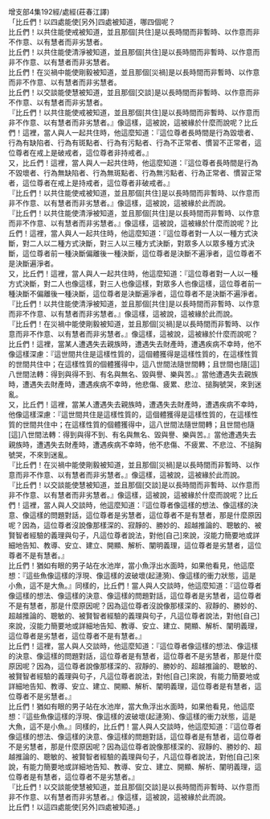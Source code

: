 增支部4集192經/處經(莊春江譯)  
「比丘們！以四處能使[另外]四處被知道，哪四個呢？  
比丘們！以共住能使戒被知道，並且那個[共住]是以長時間而非暫時、以作意而非不作意、以有慧者而非劣慧者。  
比丘們！以共住能使清淨被知道，並且那個[共住]是以長時間而非暫時、以作意而非不作意、以有慧者而非劣慧者。  
比丘們！在災禍中能使剛毅被知道，並且那個[災禍]是以長時間而非暫時、以作意而非不作意、以有慧者而非劣慧者。  
比丘們！以交談能使慧被知道，並且那個[交談]是以長時間而非暫時、以作意而非不作意、以有慧者而非劣慧者。  
『比丘們！以共住能使戒被知道，並且那個[共住]是以長時間而非暫時、以作意而非不作意、以有慧者而非劣慧者。』像這樣，這被說，這被緣於什麼而說呢？比丘們！這裡，當人與人一起共住時，他這麼知道：『這位尊者長時間是行為毀壞者、行為有缺陷者、行為有斑點者、行為有污點者、行為不正常者、慣習不正常者，這位尊者在戒上是破戒者，這位尊者非持戒者。』  
又，比丘們！這裡，當人與人一起共住時，他這麼知道：『這位尊者長時間是行為不毀壞者、行為無缺陷者、行為無斑點者、行為無污點者、行為正常者、慣習正常者，這位尊者在戒上是持戒者，這位尊者非破戒者。』  
『比丘們！以共住能使戒被知道，並且那個[共住]是以長時間而非暫時、以作意而非不作意、以有慧者而非劣慧者。』像這樣，這被說，這被緣於此而說。  
『比丘們！以共住能使清淨被知道，並且那個[共住]是以長時間而非暫時、以作意而非不作意、以有慧者而非劣慧者。』像這樣，這被說，這被緣於什麼而說呢？比丘們！這裡，當人與人一起共住時，他這麼知道：『這位尊者對一人以一種方式決斷，對二人以二種方式決斷，對三人以三種方式決斷，對眾多人以眾多種方式決斷，這位尊者前一種決斷偏離後一種決斷，這位尊者是決斷不遍淨者，這位尊者不是決斷遍淨者。  
又，比丘們！這裡，當人與人一起共住時，他這麼知道：『這位尊者對一人以一種方式決斷，對二人也像這樣，對三人也像這樣，對眾多人也像這樣，這位尊者前一種決斷不偏離後一種決斷，這位尊者是決斷遍淨者，這位尊者不是決斷不遍淨者。  
『比丘們！以共住能使清淨被知道，並且那個[共住]是以長時間而非暫時、以作意而非不作意、以有慧者而非劣慧者。』像這樣，這被說，這被緣於此而說。  
『比丘們！在災禍中能使剛毅被知道，並且那個[災禍]是以長時間而非暫時、以作意而非不作意、以有慧者而非劣慧者。』像這樣，這被說，這被緣於什麼而說呢？比丘們！這裡，當某人遭遇失去親族時，遭遇失去財產時，遭遇疾病不幸時，他不像這樣深慮：『這世間共住是這樣性質的，這個體獲得是這樣性質的，在這樣性質的世間共住中；在這樣性質的個體獲得中，這八世間法隨世間轉；且世間也隨[這]八世間法轉：得到與得不到、有名與無名、毀與譽、樂與苦。』當他遭遇失去親族時，遭遇失去財產時，遭遇疾病不幸時，他悲傷、疲累、悲泣、搥胸號哭，來到迷亂。  
又，比丘們！這裡，當某人遭遇失去親族時，遭遇失去財產時，遭遇疾病不幸時，他像這樣深慮：『這世間共住是這樣性質的，這個體獲得是這樣性質的，在這樣性質的世間共住中；在這樣性質的個體獲得中，這八世間法隨世間轉；且世間也隨[這]八世間法轉：得到與得不到、有名與無名、毀與譽、樂與苦。』當他遭遇失去親族時，遭遇失去財產時，遭遇疾病不幸時，他不悲傷、不疲累、不悲泣、不搥胸號哭，不來到迷亂。  
『比丘們！在災禍中能使剛毅被知道，並且那個[災禍]是以長時間而非暫時、以作意而非不作意、以有慧者而非劣慧者。』像這樣，這被說，這被緣於此而說。  
『比丘們！以交談能使慧被知道，並且那個[交談]是以長時間而非暫時、以作意而非不作意、以有慧者而非劣慧者。』像這樣，這被說，這被緣於什麼而說呢？比丘們！這裡，當人與人交談時，他這麼知道：『這位尊者像這樣的想法、像這樣的決意、像這樣的問題對話，這位尊者是劣慧者，這位尊者不是有慧者，那是什麼原因呢？因為，這位尊者沒說像那樣深的、寂靜的、勝妙的、超越推論的、聰敏的、被賢智者經驗的義理與句子，凡這位尊者說法，對他[自己]來說，沒能力簡要地或詳細地告知、教導、安立、建立、開顯、解析、闡明義理，這位尊者是劣慧者，這位尊者不是有慧者。』  
比丘們！猶如有眼的男子站在水池岸，當小魚浮出水面時，如果他看見，他這麼想：『這些魚像這樣的浮現、像這樣的波破壞(起漣漪)、像這樣的衝力狀態，這是小魚，這不是大魚。』同樣的，比丘們！當人與人交談時，他這麼知道：『這位尊者像這樣的想法、像這樣的決意、像這樣的問題對話，這位尊者是劣慧者，這位尊者不是有慧者，那是什麼原因呢？因為這位尊者沒說像那樣深的、寂靜的、勝妙的、超越推論的、聰敏的、被賢智者經驗的義理與句子，凡這位尊者說法，對他[自己]來說，沒能力簡要地或詳細地告知、教導、安立、建立、開顯、解析、闡明義理，這位尊者是劣慧者，這位尊者不是有慧者。』  
比丘們！這裡，當人與人交談時，他這麼知道：『這位尊者像這樣的想法、像這樣的決意、像這樣的問題對話，這位尊者是有慧者，這位尊者不是劣慧者，那是什麼原因呢？因為，這位尊者說像那樣深的、寂靜的、勝妙的、超越推論的、聰敏的、被賢智者經驗的義理與句子，凡這位尊者說法，對他[自己]來說，有能力簡要地或詳細地告知、教導、安立、建立、開顯、解析、闡明義理，這位尊者是有慧者，這位尊者不是劣慧者。』  
比丘們！猶如有眼的男子站在水池岸，當大魚浮出水面時，如果他看見，他這麼想：『這些魚像這樣的浮現、像這樣的波破壞(起漣漪)、像這樣的衝力狀態，這是大魚，這不是小魚。』同樣的，比丘們！當人與人交談時，他這麼知道：『這位尊者像這樣的想法、像這樣的決意、像這樣的問題對話，這位尊者是有慧者，這位尊者不是劣慧者，那是什麼原因呢？因為這位尊者說像那樣深的、寂靜的、勝妙的、超越推論的、聰敏的、被賢智者經驗的義理與句子，凡這位尊者說法，對他[自己]來說，有能力簡要地或詳細地告知、教導、安立、建立、開顯、解析、闡明義理，這位尊者是有慧者，這位尊者不是劣慧者。』  
『比丘們！以交談能使慧被知道，並且那個[交談]是以長時間而非暫時、以作意而非不作意、以有慧者而非劣慧者。』像這樣，這被說，這被緣於此而說。  
比丘們！以這四處能使[另外]四處被知道。」  
  
  
